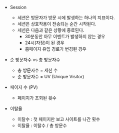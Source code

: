 - Session
    + 세션은 방문자가 방문 시에 발생하는 하나의 지표이다.
    + 세션은 상호작용이 전송되는 순간 시작된다.
    + 세션은 다음과 같은 상황에 종료된다.
        * 30분동안 아무 이벤트가 발생하지 않는 경우
        * 24시(자정)이 된 경우
        * 홈페이지 유입 경로가 변경된 경우 
        
- 순 방문자수 vs 총 방문자수
    + 총 방문자수 = 세션 수
    + 순 방문자수 = UV (Unique Visitor)
    
- 페이지 수 (PV)
    + 페이지가 조회된 횟수
    
- 이탈율
    + 이탈수 : 첫 페이지만 보고 사이트를 나간 횟수
    + 이탈율 : 이탈수 / 총 방문수
